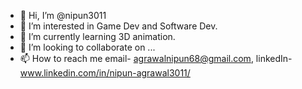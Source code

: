 - 👋 Hi, I’m @nipun3011
- 👀 I’m interested in Game Dev and Software Dev.
- 🌱 I’m currently learning 3D animation.
- 💞️ I’m looking to collaborate on ...
- 📫 How to reach me email- agrawalnipun68@gmail.com, linkedIn- www.linkedin.com/in/nipun-agrawal3011/

<!---
nipun3011/nipun3011 is a ✨ special ✨ repository because its `README.md` (this file) appears on your GitHub profile.
You can click the Preview link to take a look at your changes.
--->
